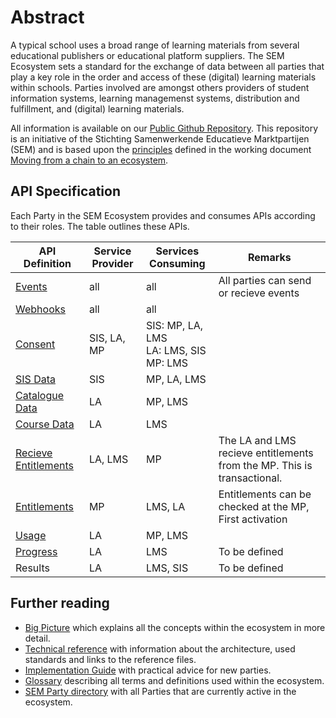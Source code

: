 # Abstract
A typical school uses a broad range of learning materials from several educational publishers or educational platform suppliers. The SEM Ecosystem sets a standard for the exchange of data between all parties that play a key role in the order and access of these (digital) learning materials within schools. Parties involved are amongst others providers of student information systems, learning managemenst systems, distribution and fulfillment, and (digital) learning materials.

All information is available on our [Public Github Repository](https://github.com/stichtingsem/ecosystem/). This repository is an initiative of the Stichting Samenwerkende Educatieve Marktpartijen (SEM) and is based upon the [principles](https://github.com/stichtingsem/ecosystem/principles.md) defined in the working document [Moving from a chain to an ecosystem](https://github.com/stichtingsem/ecosystem/documentation/documents/).

## API Specification

Each Party in the SEM Ecosystem provides and consumes APIs according to their roles. The table outlines these APIs.

| API Definition | Service Provider | Services Consuming | Remarks |
|---|---|---|---|
| [Events](https://stichtingsem.stoplight.io/docs/ecosystem/reference/events.v1.yaml) | all | all | All parties can send or recieve events |
| [Webhooks](https://stichtingsem.stoplight.io/docs/ecosystem/reference/events.v1.yaml) | all | all | |
| [Consent](https://stichtingsem.stoplight.io/docs/ecosystem/reference/consent.v1.yaml) | SIS, LA, MP | SIS: MP, LA, LMS<br>LA: LMS, SIS<br>MP: LMS | |
| [SIS Data](https://stichtingsem.stoplight.io/docs/ecosystem/reference/sisdata.v1.yaml) | SIS | MP, LA, LMS | |
| [Catalogue Data](https://stichtingsem.stoplight.io/docs/ecosystem/reference/catalogue.v1.yaml) | LA | MP, LMS | |
| [Course Data](https://stichtingsem.stoplight.io/docs/ecosystem/reference/coursee.v1.yaml) | LA | LMS | |
| [Recieve Entitlements](https://stichtingsem.stoplight.io/docs/ecosystem/reference/entitlement.v1.yaml) | LA, LMS | MP | The LA and LMS recieve entitlements from the MP. This is transactional. |
| [Entitlements](https://stichtingsem.stoplight.io/docs/ecosystem/reference/entitlement.v1.yaml) | MP | LMS, LA | Entitlements can be checked at the MP, First activation |
| [Usage](https://stichtingsem.stoplight.io/docs/ecosystem/reference/usage.v1.yaml) | LA | MP, LMS | |
| [Progress](https://stichtingsem.stoplight.io/docs/ecosystem/reference/progress.v1.yaml) | LA | LMS | To be defined |
| Results | LA | LMS, SIS | To be defined |

## Further reading
- [Big Picture](https://github.com/stichtingsem/ecosystem/big-picture.md) which explains all the concepts within the ecosystem in more detail.
- [Technical reference](https://github.com/stichtingsem/ecosystem/technical-reference.md) with information about the architecture, used standards and links to the reference files.
- [Implementation Guide](https://github.com/stichtingsem/ecosystem/documentation/implementation-guide.md) with practical advice for new parties.
- [Glossary](https://github.com/stichtingsem/ecosystem/glossary.md) describing all terms and definitions used within the ecosystem.
- [SEM Party directory](https://github.com/stichtingsem/ecosystem/SEM-Party-Directory.md) with all Parties that are currently active in the ecosystem.

